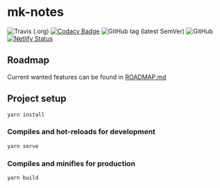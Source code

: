 # mk-notes
![Travis (.org)](https://img.shields.io/travis/Mo0812/MKNotes.svg)
[![Codacy Badge](https://api.codacy.com/project/badge/Grade/46c7b20ca75049faa16b17dbae04a6a5)](https://www.codacy.com/app/Mo0812/MKNote?utm_source=github.com&amp;utm_medium=referral&amp;utm_content=Mo0812/MKNote&amp;utm_campaign=Badge_Grade)
![GitHub tag (latest SemVer)](https://img.shields.io/github/tag/Mo0812/MKNote.svg)
![GitHub](https://img.shields.io/github/license/Mo0812/MKNote.svg)
[![Netlify Status](https://api.netlify.com/api/v1/badges/7e95ab40-6d50-4391-b42f-27f15aad7ce1/deploy-status)](https://app.netlify.com/sites/romantic-torvalds-50b43f/deploys)

## Roadmap

Current wanted features can be found in [ROADMAP.md](ROADMAP.md)

## Project setup
```
yarn install
```

### Compiles and hot-reloads for development
```
yarn serve
```

### Compiles and minifies for production
```
yarn build
```
